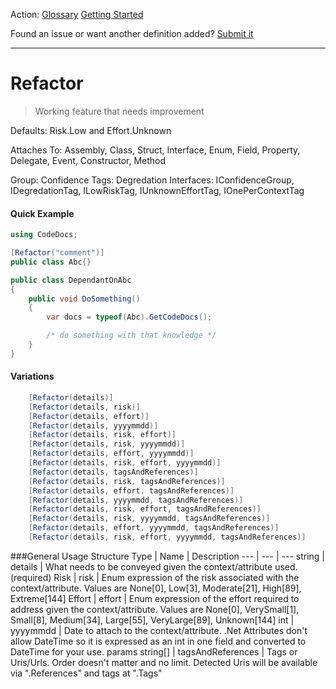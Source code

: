 Action: [Glossary]() [Getting Started]()

Found an issue or want another definition added? [Submit it](https://github.com/rskopecek/CodeDocs/issues/new)


---

Refactor
====================

> Working feature that needs improvement

Defaults: Risk.Low and Effort.Unknown

Attaches To: Assembly, Class, Struct, Interface, Enum, Field, Property, Delegate, Event, Constructor, Method

Group: Confidence
Tags: Degredation
Interfaces: IConfidenceGroup, IDegredationTag, ILowRiskTag, IUnknownEffortTag, IOnePerContextTag

#### Quick Example
```csharp
using CodeDocs;

[Refactor("comment")]
public class Abc{}

public class DependantOnAbc
{
	public void DoSomething()
	{
		var docs = typeof(Abc).GetCodeDocs();

		/* do something with that knowledge */
	}
}
```

#### Variations
```csharp
    [Refactor(details)]
    [Refactor(details, risk)]
    [Refactor(details, effort)]
    [Refactor(details, yyyymmdd)]
    [Refactor(details, risk, effort)]
    [Refactor(details, risk, yyyymmdd)]
    [Refactor(details, effort, yyyymmdd)]
    [Refactor(details, risk, effort, yyyymmdd)]
    [Refactor(details, tagsAndReferences)]
    [Refactor(details, risk, tagsAndReferences)]
    [Refactor(details, effort, tagsAndReferences)]
    [Refactor(details, yyyymmdd, tagsAndReferences)]
    [Refactor(details, risk, effort, tagsAndReferences)]
    [Refactor(details, risk, yyyymmdd, tagsAndReferences)]
    [Refactor(details, effort, yyyymmdd, tagsAndReferences)]
    [Refactor(details, risk, effort, yyyymmdd, tagsAndReferences)]
```

###General Usage Structure
Type | Name | Description
--- | --- | ---
string | details | What needs to be conveyed given the context/attribute used. (required)
Risk | risk | Enum expression of the risk associated with the context/attribute.  Values are None[0], Low[3], Moderate[21], High[89], Extreme[144]
Effort | effort | Enum expression of the effort required to address given the context/attribute.  Values are None[0], VerySmall[1], Small[8], Medium[34], Large[55], VeryLarge[89], Unknown[144]
int | yyyymmdd | Date to attach to the context/attribute.  .Net Attributes don't allow DateTime so it is expressed as an int in one field and converted to DateTime for your use.
params string[] | tagsAndReferences | Tags or Uris/Urls. Order doesn't matter and no limit.  Detected Uris will be available via ".References" and tags at ".Tags"